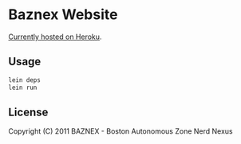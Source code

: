 # Baznex Website

[Currently hosted on Heroku](http://baznex.herokuapp.com/).

## Usage

```bash
lein deps
lein run
```

## License

Copyright (C) 2011 BAZNEX - Boston Autonomous Zone Nerd Nexus

